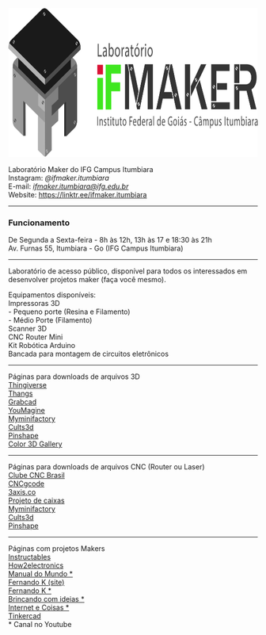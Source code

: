 <img src="https://github.com/ifmakeriub/ifmakeriub/blob/main/maker.jpg" alt="IFMAker Itumbiara" width="800" height="300">

Laboratório Maker do IFG Campus Itumbiara
<br>Instagram:<i> @ifmaker.itumbiara</i>
<br>E-mail:<i> ifmaker.itumbiara@ifg.edu.br</i>
<br>Website: https://linktr.ee/ifmaker.itumbiara
<br><hr>
<h3> Funcionamento </h3>

De Segunda a Sexta-feira - 8h às 12h, 13h às 17 e 18:30 às 21h
<br>Av. Furnas 55, Itumbiara - Go (IFG Campus Itumbiara) 
<hr>
Laboratório de acesso público, disponível para todos os interessados em desenvolver projetos maker (faça você mesmo).
<p>
Equipamentos disponíveis:
<br>Impressoras 3D
<br> - Pequeno porte (Resina e Filamento)
<br> - Médio Porte (Filamento)
<br>Scanner 3D
<br>CNC Router Mini
<br>Kit Robótica Arduino
<br>Bancada para montagem de circuitos eletrônicos
  <hr>
  Páginas para downloads de arquivos 3D
  <br><a href="https://www.thingiverse.com/" target="_blank"> Thingiverse </a>
  <br><a href="https://thangs.com/" target="_blank"> Thangs </a>
  <br><a href="https://grabcad.com/library/software/nx" target="_blank"> Grabcad </a>
  <br><a href="https://www.youmagine.com/" target="_blank"> YouMagine </a>  
  <br><a href="https://www.myminifactory.com/" target="_blank"> Myminifactory </a>
  <br><a href="https://cults3d.com/" target="_blank"> Cults3d </a>
  <br><a href="https://pinshape.com/" target="_blank"> Pinshape </a>
  <br><a href="https://3d-gallery.xyzprinting.com/en-US/promotion/group-page/Houseware?utm_source=201803_Home_gallery" target="_blank"> Color 3D Gallery </a>
  <hr> 
  Páginas para downloads de arquivos CNC (Router ou Laser)
  <br><a href="https://www.clubecncbrasil.com.br/" target="_blank"> Clube CNC Brasil </a>
  <br><a href="https://cncgcode.weebly.com/" target="_blank"> CNCgcode </a>
  <br><a href="https://3axis.co/" target="_blank"> 3axis.co </a>
  <br><a href="http://jeromeleary.com/laser/" target="_blank"> Projeto de caixas </a>  
  <br><a href="https://www.myminifactory.com/" target="_blank"> Myminifactory </a>
  <br><a href="https://cults3d.com/" target="_blank"> Cults3d </a>
  <br><a href="https://pinshape.com/" target="_blank"> Pinshape </a> 
  <hr>
  Páginas com projetos Makers
  <br><a href="https://www.instructables.com/" target="_blank"> Instructables </a>
  <br><a href="https://how2electronics.com/" target="_blank"> How2electronics </a>
  <br><a href="https://www.youtube.com/c/manualdomundo" target="_blank"> Manual do Mundo * </a>
  <br><a href="https://www.fernandok.com/" target="_blank"> Fernando K (site) </a>
  <br><a href="https://www.youtube.com/c/FernandoKoyanagi" target="_blank"> Fernando K * </a>
  <br><a href="https://www.youtube.com/c/BrincandocomIdeias" target="_blank"> Brincando com ideias *</a>
  <br><a href="https://www.youtube.com/internetecoisas" target="_blank"> Internet e Coisas *</a>
  <br><a href="https://www.tinkercad.com/" target="_blank"> Tinkercad </a>
  <br>* Canal no Youtube
<!---
ifmakeriub/ifmakeriub is a ✨ special ✨ repository because its `README.md` (this file) appears on your GitHub profile.
You can click the Preview link to take a look at your changes.
--->
